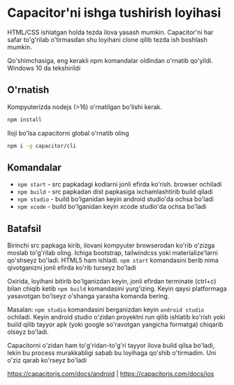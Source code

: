 # Capacitor'ni ishga tushirish loyihasi

HTML/CSS ishlatgan holda tezda ilova yasash mumkin. 
Capacitor'ni har safar to'g'rilab o'tirmasdan shu loyihani clone qilib tezda ish boshlash mumkin. 

Qo'shimchasiga, eng kerakli npm komandalar oldindan o'rnatib qo'yildi.
Windows 10 da tekshirildi
## O'rnatish

Kompyuterizda nodejs (>16) o'rnatilgan bo'lishi kerak.
```bash
npm install
```
Iloji bo'lsa capacitorni global o'rnatib oling
```bash
npm i -g capacitor/cli
```    
## Komandalar

- `npm start` - src papkadagi kodlarni jonli efirda ko'rish. browser ochiladi
- `npm build` - src papkadan dist papkasiga ixchamlashtirib build qiladi
- `npm studio` - build bo'lganidan keyin android studio'da ochsa bo'ladi
- `npm xcode` - build bo'lganidan keyin xcode studio'da ochsa bo'ladi

## Batafsil

Birinchi src papkaga kirib, ilovani kompyuter browserodan ko'rib o'zizga moslab to'g'rilab oling. Ichiga bootstrap, tailwindcss yoki materialize'larni qo'shseyz bo'ladi. HTML5 ham ishladi. 
`npm start` komandasini berib nima qivotganizni jonli efirda ko'rib turseyz bo'ladi

Oxirida, loyihani bitirib bo'lganizdan keyin, jonli efirdan terminate (ctrl+c) bilan chiqib ketib `npm build` komandasini yurg'izing.
Keyin qaysi platformaga yasavotgan bo'lseyz o'shanga yarasha komanda bering. 

Masalan: `npm studio` komandasini berganizdan keyin `android studio` ochiladi. Keyin android studio o'zidan proyektni run qilib ishlatib ko'rish yoki build qilib tayyor apk (yoki google so'ravotgan yangicha formatga) chiqarib olseyz bo'ladi. 

Capacitorni o'zidan ham to'g'ridan-to'g'ri tayyor ilova build qilsa bo'ladi, lekin bu process murakkabligi sabab bu loyihaga qo'shib o'tirmadim. Uni o'ziz qarab ko'rseyz bo'ladi

https://capacitorjs.com/docs/android   |   https://capacitorjs.com/docs/ios
